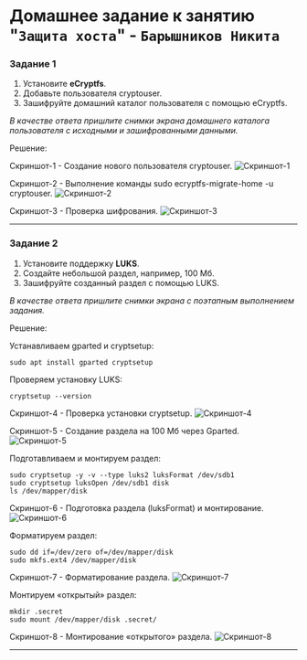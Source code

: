 # Домашнее задание к занятию "`Защита хоста`" - `Барышников Никита`


### Задание 1

1. Установите **eCryptfs**.
2. Добавьте пользователя cryptouser.
3. Зашифруйте домашний каталог пользователя с помощью eCryptfs.


*В качестве ответа  пришлите снимки экрана домашнего каталога пользователя с исходными и зашифрованными данными.*

Решение:

Скриншот-1 - Создание нового пользователя cryptouser.
![Скриншот-1](https://github.com/BaryshnikovNV/Databases-and-information-security/blob/main/img/13-02/13.2.1.2_Создание_нового_пользователя_cryptouser.png)

Скриншот-2 - Выполнение команды sudo ecryptfs-migrate-home -u cryptouser.
![Скриншот-2](https://github.com/BaryshnikovNV/Databases-and-information-security/blob/main/img/13-02/13.2.1.3.1_Выполнение_команды_sudo_ecryptfs-migrate-home_-u_cryptouser.png)

Скриншот-3 - Проверка шифрования.
![Скриншот-3](https://github.com/BaryshnikovNV/Databases-and-information-security/blob/main/img/13-02/13.2.1.3.2_Проверка_шифрования.png)

---

### Задание 2

1. Установите поддержку **LUKS**.
2. Создайте небольшой раздел, например, 100 Мб.
3. Зашифруйте созданный раздел с помощью LUKS.

*В качестве ответа пришлите снимки экрана с поэтапным выполнением задания.*

Решение:

Устанавливаем gparted и cryptsetup:
```
sudo apt install gparted cryptsetup
```

Проверяем установку LUKS:
```
cryptsetup --version
```

Скриншот-4 - Проверка установки cryptsetup.
![Скриншот-4](https://github.com/BaryshnikovNV/Databases-and-information-security/blob/main/img/13-02/13.2.2.1_Проверка_установки_cryptsetup.png)

Скриншот-5 - Создание раздела на 100 Мб через Gparted.
![Скриншот-5](https://github.com/BaryshnikovNV/Databases-and-information-security/blob/main/img/13-02/13.2.2.2_Создание_раздела_на_100_Мб_через_Gparted.png)

Подготавливаем и монтируем раздел:
```
sudo cryptsetup -y -v --type luks2 luksFormat /dev/sdb1
sudo cryptsetup luksOpen /dev/sdb1 disk
ls /dev/mapper/disk
```

Скриншот-6 - Подготовка раздела (luksFormat) и монтирование.
![Скриншот-6](https://github.com/BaryshnikovNV/Databases-and-information-security/blob/main/img/13-02/13.2.2.3.1_Подготовка_раздела_(luksFormat)_и_монтирование.png)

Форматируем раздел:
```
sudo dd if=/dev/zero of=/dev/mapper/disk
sudo mkfs.ext4 /dev/mapper/disk
```

Скриншот-7 - Форматирование раздела.
![Скриншот-7](https://github.com/BaryshnikovNV/Databases-and-information-security/blob/main/img/13-02/13.2.2.3.2_Форматирование_раздела.png)

Монтируем «открытый» раздел:
```
mkdir .secret
sudo mount /dev/mapper/disk .secret/
```

Скриншот-8 - Монтирование «открытого» раздела.
![Скриншот-8](https://github.com/BaryshnikovNV/Databases-and-information-security/blob/main/img/13-02/13.2.2.3.3_Монтирование_«открытого»_раздела.png)

---